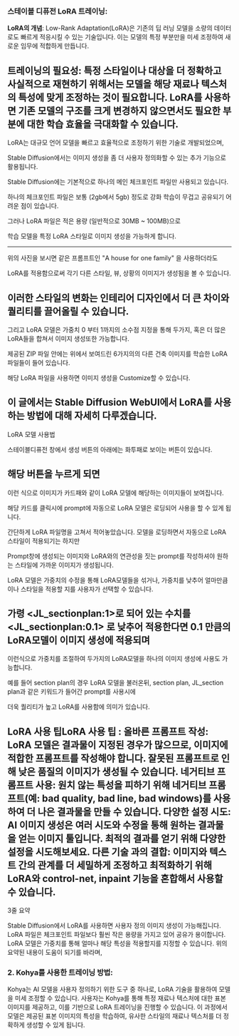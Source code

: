 ### 스테이블 디퓨전 LoRA 트레이닝:
**LoRA의 개념**: Low-Rank Adaptation(LoRA)은 기존의 딥 러닝 모델을 소량의 데이터로도 빠르게 적응시킬 수 있는 기술입니다. 이는 모델의 특정 부분만을 미세 조정하여 새로운 임무에 적합하게 만듭니다.

**트레이닝의 필요성**: 특정 스타일이나 대상을 더 정확하고 사실적으로 재현하기 위해서는 모델을 해당 재료나 텍스처의 특성에 맞게 조정하는 것이 필요합니다. LoRA를 사용하면 기존 모델의 구조를 크게 변경하지 않으면서도 필요한 부분에 대한 학습 효율을 극대화할 수 있습니다.
----
LoRA는 대규모 언어 모델을 빠르고 효율적으로 조정하기 위한 기술로 개발되었으며,

Stable Diffusion에서는 이미지 생성을 좀 더 사용자 정의화할 수 있는 추가 기능으로 활용됩니다.

 

Stable Diffusion에는 기본적으로 하나의 메인 체크포인트 파일만 사용되고 있습니다.

하나의 체크포인트 파일은 보통 (2gb에서 5gb) 정도로 강화 학습이 무겁고 공유되기 어려운 점이 있습니다. 

 

그러나 LoRA 파일은 적은 용량 (일반적으로 30MB ~ 100MB)으로

학습 모델을 특정 LoRA 스타일로 이미지 생성을 가능하게 합니다.


----

위의 사진을 보시면 같은 프롬프트인 "A house for one family" 을 사용하더라도 

LoRA를 적용함으로써 각기 다른 스타일, 뷰, 상황의 이미지가 생성됨을 볼 수 있습니다. 

 

이러한 스타일의 변화는 인테리어 디자인에서 더 큰 차이와 퀄리티를 끌어올릴 수 있습니다. 
----
그리고 LoRA 모델은 가중치 0 부터 1까지의 소수점 지정을 통해 두가지, 혹은 더 많은 LoRA들을 합쳐서 이미지 생성또한 가능합니다. 

 

제공된 ZIP 파일 안에는 위에서 보여드린  6가지의의 다른 건축 이미지를 학습한 LoRA 파일들이 들어 있습니다. 

해당 LoRA 파일을 사용하면 이미지 생성을 Customize할 수 있습니다. 

이 글에서는 Stable Diffusion WebUI에서 LoRA를 사용하는 방법에 대해 자세히 다루겠습니다.
----

LoRA 모델 사용법



스테이블디퓨전 창에서 생성 버튼의 아래에는 화투패로 보이는 버튼이 있습니다.

해당 버튼을 누르게 되면
----
이런 식으로 이미지가 카드패와 같이 LoRA 모델에 해당하는 이미지들이 보여집니다. 

 

해당 카드를 클릭시에 prompt에 자동으로 LoRA 모델은 로딩되어 사용을 할 수 있게 됩니다. 

간단하게 LoRA 파일명을 고쳐서 적어놓았습니다. 모델을 로딩하면서 자동으로 LoRA 스타일이 적용되기는 하지만 

Prompt창에 생성되는 이미지와 LoRA와의 연관성을 짓는 prompt를 작성하셔야 원하는 스타일에 가까운 이미지가 생성됩니다. 

 

LoRA 모델은 가중치의 수정을 통해 LoRA모델들을 섞거나, 가중치를 낮추어 얼마만큼이나 스타일을 적용할 지를 사용자가 선택할 수 있습니다. 

가령 <JL_sectionplan:1>로 되어 있는 수치를 <JL_sectionplan:0.1> 로 낮추어 적용한다면 0.1 만큼의 LoRA모델이 이미지 생성에 적용되며
----
이런식으로 가중치를 조절하여 두가지의 LoRA모델을 하나의 이미지 생성에 사용도 가능합니다. 

 

예를 들어 section plan의 경우 LoRA 모델을 불러온뒤, section plan, JL_section plan과 같은 키워드가 들어간 prompt를 사용시에 

더욱 퀄리티가 높고 LoRA를 사용함에 의미가 있습니다. 

LoRA 사용 팁LoRA 사용 팁 :
올바른 프롬프트 작성: LoRA 모델은 결과물이 지정된 경우가 많으므로, 이미지에 적합한 프롬프트를 작성해야 합니다. 잘못된 프롬프트로 인해 낮은 품질의 이미지가 생성될 수 있습니다.
네거티브 프롬프트 사용: 원치 않는 특성을 피하기 위해 네거티브 프롬프트(예: bad quality, bad line, bad windows)를 사용하여 더 나은 결과물을 만들 수 있습니다.
다양한 설정 시도: AI 이미지 생성은 여러 시도와 수정을 통해 원하는 결과물을 얻는 이미지 툴입니다. 최적의 결과를 얻기 위해 다양한 설정을 시도해보세요.
다른 기술 과의 결합: 이미지와 텍스트 간의 관계를 더 세밀하게 조정하고 최적화하기 위해 LoRA와 control-net, inpaint 기능을 혼합해서 사용할 수 있습니다.
---------------------------------------------------------------------------------------------------------------------------------------------------------------------------------

 

3줄 요약

Stable Diffusion에서 LoRA를 사용하면 사용자 정의 이미지 생성이 가능해집니다.
LoRA 파일은 체크포인트 파일보다 훨씬 작은 용량을 가지고 있어 공유가 용이합니다.
LoRA 모델은 가중치를 통해 얼마나 해당 특성을 적용할지를 지정할 수 있습니다. 
위의 요약된 내용이 도움이 되기를 바라며, 


### 2. Kohya를 사용한 트레이닝 방법:

Kohya는 AI 모델을 사용자 정의하기 위한 도구 중 하나로, LoRA 기술을 활용하여 모델을 미세 조정할 수 있습니다.
사용자는 Kohya를 통해 특정 재료나 텍스처에 대한 표본 이미지를 제공하고, 이를 기반으로 LoRA 트레이닝을 진행할 수 있습니다.
이 과정에서 모델은 제공된 표본 이미지의 특성을 학습하여, 유사한 스타일의 재료나 텍스처를 더 정확하게 생성할 수 있게 됩니다.
